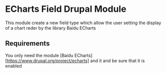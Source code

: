 # ECharts Field Drupal Module #

This module create a new field type which allow the user setting the display of a chart reder by the library Baidu ECharts  

## Requirements ##

You only need the module [Baidu ECharts][https://www.drupal.org/project/echarts] and it and be sure that it is enabled
